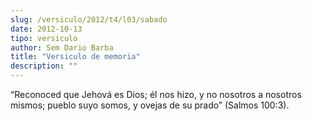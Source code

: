 ```yaml
---
slug: /versiculo/2012/t4/l03/sabado
date: 2012-10-13
tipo: versiculo
author: Sem Dario Barba
title: "Versiculo de memoria"
description: ""
---
```


“Reconoced que Jehová es Dios; él nos hizo, y no nosotros a nosotros mismos; pueblo suyo somos, y ovejas de su prado” (Salmos 100:3).
